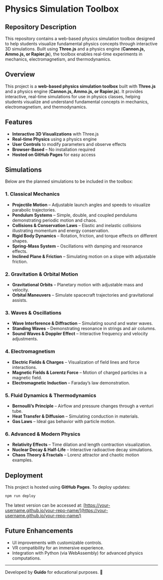 # Physics Simulation Toolbox

## Repository Description
This repository contains a web-based physics simulation toolbox designed to help students visualize fundamental physics concepts through interactive 3D simulations. Built using **Three.js** and a physics engine (**Cannon.js, Ammo.js, or Rapier.js**), the toolbox enables real-time experiments in mechanics, electromagnetism, and thermodynamics.

## Overview
This project is a **web-based physics simulation toolbox** built with **Three.js** and a physics engine (**Cannon.js, Ammo.js, or Rapier.js**). It provides interactive, real-time simulations for use in physics classes, helping students visualize and understand fundamental concepts in mechanics, electromagnetism, and thermodynamics.

## Features
- **Interactive 3D Visualizations** with Three.js
- **Real-time Physics** using a physics engine
- **User Controls** to modify parameters and observe effects
- **Browser-Based** – No installation required
- **Hosted on GitHub Pages** for easy access

## Simulations
Below are the planned simulations to be included in the toolbox:

### **1. Classical Mechanics**
- **Projectile Motion** – Adjustable launch angles and speeds to visualize parabolic trajectories.
- **Pendulum Systems** – Simple, double, and coupled pendulums demonstrating periodic motion and chaos.
- **Collisions & Conservation Laws** – Elastic and inelastic collisions illustrating momentum and energy conservation.
- **Rigid Body Dynamics** – Rotation, friction, and torque effects on different shapes.
- **Spring-Mass System** – Oscillations with damping and resonance effects.
- **Inclined Plane & Friction** – Simulating motion on a slope with adjustable friction.

### **2. Gravitation & Orbital Motion**
- **Gravitational Orbits** – Planetary motion with adjustable mass and velocity.
- **Orbital Maneuvers** – Simulate spacecraft trajectories and gravitational assists.

### **3. Waves & Oscillations**
- **Wave Interference & Diffraction** – Simulating sound and water waves.
- **Standing Waves** – Demonstrating resonance in strings and air columns.
- **Sound Waves & Doppler Effect** – Interactive frequency and velocity adjustments.

### **4. Electromagnetism**
- **Electric Fields & Charges** – Visualization of field lines and force interactions.
- **Magnetic Fields & Lorentz Force** – Motion of charged particles in a magnetic field.
- **Electromagnetic Induction** – Faraday’s law demonstration.

### **5. Fluid Dynamics & Thermodynamics**
- **Bernoulli’s Principle** – Airflow and pressure changes through a venturi tube.
- **Heat Transfer & Diffusion** – Simulating conduction in materials.
- **Gas Laws** – Ideal gas behavior with particle motion.

### **6. Advanced & Modern Physics**
- **Relativity Effects** – Time dilation and length contraction visualization.
- **Nuclear Decay & Half-Life** – Interactive radioactive decay simulations.
- **Chaos Theory & Fractals** – Lorenz attractor and chaotic motion examples.

## Deployment
This project is hosted using **GitHub Pages**. To deploy updates:
```sh
npm run deploy
```
The latest version can be accessed at:
[https://your-username.github.io/your-repo-name/](https://your-username.github.io/your-repo-name/)

## Future Enhancements
- UI improvements with customizable controls.
- VR compatibility for an immersive experience.
- Integration with Python (via WebAssembly) for advanced physics computations.

---
Developed by **Guido** for educational purposes. 🚀

